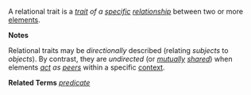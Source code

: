 A relational trait is a *[trait](https://github.com/gcassel/Modular-Organization-Terminology/blob/master/terms/trait.md) of a [specific](https://github.com/gcassel/Modular-Organization-Terminology/blob/master/terms/specific.md) [relationship](https://github.com/gcassel/Modular-Organization-Terminology/blob/master/terms/relate.md)* between two or more [elements](https://github.com/gcassel/Modular-Organization-Terminology/blob/master/terms/element.md).

**Notes**

Relational traits may be *directionally* described (relating *subjects* to *objects*).   By contrast, they are *undirected* (or *[mutually](https://github.com/gcassel/Modular-Organization-Terminology/blob/master/terms/mutual.md) [shared](https://github.com/gcassel/Modular-Organization-Terminology/blob/master/terms/common.md)*) when elements *[act](https://github.com/gcassel/Modular-Organization-Terminology/blob/master/terms/act.md) as [peers](https://github.com/gcassel/Modular-Organization-Terminology/blob/master/terms/peer.md)* within a specific [context](https://github.com/gcassel/Modular-Organization-Terminology/blob/master/terms/context.md). 

**Related Terms**
*[predicate](https://github.com/gcassel/Modular-Organization-Terminology/blob/master/terms/predicate.md)*
